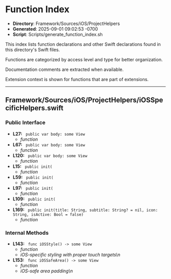 # Function Index

- **Directory**: Framework/Sources/iOS/ProjectHelpers
- **Generated**: 2025-09-01 09:02:53 -0700
- **Script**: Scripts/generate_function_index.sh

This index lists function declarations and other Swift declarations found in this directory's Swift files.

Functions are categorized by access level and type for better organization.

Documentation comments are extracted when available.

Extension context is shown for functions that are part of extensions.

---

## Framework/Sources/iOS/ProjectHelpers/iOSSpecificHelpers.swift
### Public Interface
- **L27:** ` public var body: some View`
  - *function*
- **L67:** ` public var body: some View`
  - *function*
- **L120:** ` public var body: some View`
  - *function*
- **L15:** ` public init(`
  - *function*
- **L59:** ` public init(`
  - *function*
- **L97:** ` public init(`
  - *function*
- **L109:** ` public init(`
  - *function*
- **L169:** ` public init(title: String, subtitle: String? = nil, icon: String, isActive: Bool = false)`
  - *function*

### Internal Methods
- **L143:** ` func iOSStyle() -> some View`
  - *function*
  - *iOS-specific styling with proper touch targets\n*
- **L153:** ` func iOSSafeArea() -> some View`
  - *function*
  - *iOS-safe area padding\n*

